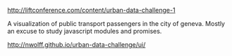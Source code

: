 http://liftconference.com/content/urban-data-challenge-1

A visualization of public transport passengers in the city of geneva. 
Mostly an excuse to study javascript modules and promises.


http://nwolff.github.io/urban-data-challenge/ui/

